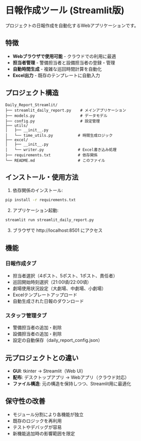 # 日報作成ツール (Streamlit版)

プロジェクトの日報作成を自動化するWebアプリケーションです。

## 特徴

- **Webブラウザで使用可能** - クラウドでの利用に最適
- **担当者管理** - 警備担当者と設備担当者の登録・管理
- **自動時間生成** - 複雑な巡回時間計算を自動化
- **Excel出力** - 既存のテンプレートに自動入力

## プロジェクト構造

```
Daily_Report_Streamlit/
├── streamlit_daily_report.py    # メインアプリケーション
├── models.py                    # データモデル
├── config.py                    # 設定管理
├── utils/
│   ├── __init__.py
│   └── time_utils.py           # 時間生成ロジック
├── excel/
│   ├── __init__.py
│   └── writer.py               # Excel書き込み処理
├── requirements.txt            # 依存関係
└── README.md                   # このファイル
```

## インストール・使用方法

1. 依存関係のインストール:
```bash
pip install -r requirements.txt
```

2. アプリケーション起動:
```bash
streamlit run streamlit_daily_report.py
```

3. ブラウザで http://localhost:8501 にアクセス

## 機能

### 日報作成タブ
- 担当者選択（4ポスト、5ポスト、1ポスト、責任者）
- 巡回開始時刻選択（21:00頃/22:00頃）
- 劇場使用状況設定（大劇場、中劇場、小劇場）
- Excelテンプレートアップロード
- 自動生成された日報のダウンロード

### スタッフ管理タブ
- 警備担当者の追加・削除
- 設備担当者の追加・削除
- 設定の自動保存（daily_report_config.json）

## 元プロジェクトとの違い

- **GUI**: tkinter → Streamlit（Web UI）
- **配布**: デスクトップアプリ → Webアプリ（クラウド対応）
- **ファイル構造**: 元の構造を保持しつつ、Streamlit用に最適化

## 保守性の改善

- モジュール分割により各機能が独立
- 既存のロジックを再利用
- テストやデバッグが容易
- 新機能追加時の影響範囲を限定